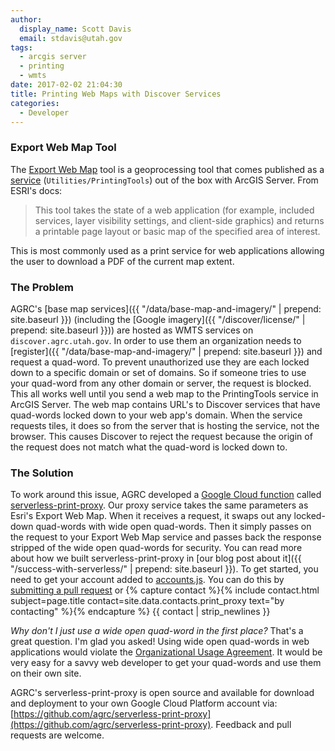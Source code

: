 ```yaml
---
author:
  display_name: Scott Davis
  email: stdavis@utah.gov
tags:
  - arcgis server
  - printing
  - wmts
date: 2017-02-02 21:04:30
title: Printing Web Maps with Discover Services
categories:
  - Developer
---
```

### Export Web Map Tool
The [Export Web Map](https://desktop.arcgis.com/en/arcmap/latest/tools/server-toolbox/export-web-map.htm) tool is a geoprocessing tool that comes published as a [service](https://resources.arcgis.com/en/help/rest/apiref/gp_exportwebmaptask.html) (`Utilities/PrintingTools`) out of the box with ArcGIS Server. From ESRI's docs:
> This tool takes the state of a web application (for example, included services, layer visibility settings, and client-side graphics) and returns a printable page layout or basic map of the specified area of interest.

This is most commonly used as a print service for web applications allowing the user to download a PDF of the current map extent.

### The Problem
AGRC's [base map services]({{ "/data/base-map-and-imagery/" | prepend: site.baseurl }}) (including the [Google imagery]({{ "/discover/license/" | prepend: site.baseurl }})) are hosted as WMTS services on `discover.agrc.utah.gov`. In order to use them an organization needs to [register]({{ "/data/base-map-and-imagery/" | prepend: site.baseurl }}) and request a quad-word. To prevent unauthorized use they are each locked down to a specific domain or set of domains. So if someone tries to use your quad-word from any other domain or server, the request is blocked. This all works well until you send a web map to the PrintingTools service in ArcGIS Server. The web map contains URL's to Discover services that have quad-words locked down to your web app's domain. When the service requests tiles, it does so from the server that is hosting the service, not the browser. This causes Discover to reject the request because the origin of the request does not match what the quad-word is locked down to.

### The Solution
To work around this issue, AGRC developed a [Google Cloud function](https://cloud.google.com/functions/) called [serverless-print-proxy](https://github.com/agrc/serverless-print-proxy). Our proxy service takes the same parameters as Esri's Export Web Map. When it receives a request, it swaps out any locked-down quad-words with wide open quad-words. Then it simply passes on the request to your Export Web Map service and passes back the response stripped of the wide open quad-words for security. You can read more about how we built serverless-print-proxy in [our blog post about it]({{ "/success-with-serverless/" | prepend: site.baseurl }}). To get started, you need to get your account added to [accounts.js](https://github.com/agrc/serverless-print-proxy/blob/master/accounts.js). You can do this by [submitting a pull request](https://help.github.com/articles/creating-a-pull-request/) or {% capture contact %}{% include contact.html subject=page.title contact=site.data.contacts.print_proxy text="by contacting" %}{% endcapture %}
{{ contact | strip_newlines }}

_Why don't I just use a wide open quad-word in the first place?_ That's a great question. I'm glad you asked! Using wide open quad-words in web applications would violate the [Organizational Usage Agreement](https://docs.google.com/a/utah.gov/forms/d/e/1FAIpQLScL5uUQIvw7op_ZcF4bijxcoOMGhNF0MXwJNGqSXS6IbjbKhA/viewform). It would be very easy for a savvy web developer to get your quad-words and use them on their own site.

AGRC's serverless-print-proxy is open source and available for download and deployment to your own Google Cloud Platform account via: [https://github.com/agrc/serverless-print-proxy](https://github.com/agrc/serverless-print-proxy). Feedback and pull requests are welcome.
